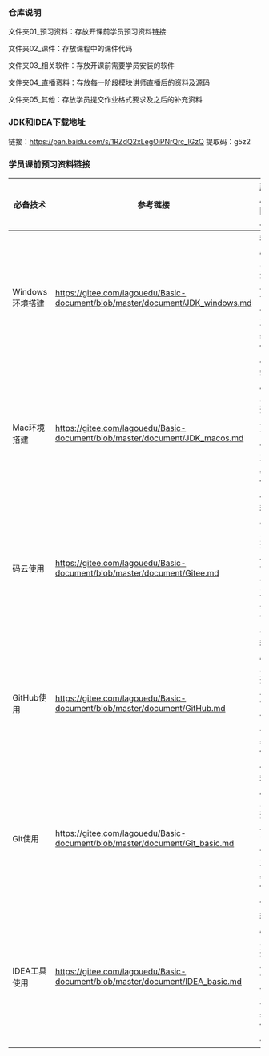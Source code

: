 ### 仓库说明

文件夹01_预习资料：存放开课前学员预习资料链接

文件夹02_课件：存放课程中的课件代码

文件夹03_相关软件：存放开课前需要学员安装的软件

文件夹04_直播资料：存放每一阶段模块讲师直播后的资料及源码

文件夹05_其他：存放学员提交作业格式要求及之后的补充资料



### JDK和IDEA下载地址

链接：https://pan.baidu.com/s/1RZdQ2xLegOiPNrQrc_lGzQ 
提取码：g5z2



### 学员课前预习资料链接

| **必备技术**    | **参考链接**                                                 | **所属阶段**           | **课前技能**                                    |
| --------------- | ------------------------------------------------------------ | ---------------------- | ----------------------------------------------- |
| Windows环境搭建 | https://gitee.com/lagouedu/Basic-document/blob/master/document/JDK_windows.md | 程序员开发协作工具使用 | 1、下载安装JDK 2、环境变量配置                  |
| Mac环境搭建     | https://gitee.com/lagouedu/Basic-document/blob/master/document/JDK_macos.md | 程序员开发协作工具使用 | 1、下载安装JDK 2、环境变量配置                  |
| 码云使用        | https://gitee.com/lagouedu/Basic-document/blob/master/document/Gitee.md | 程序员开发协作工具使用 | 1、创建远程仓库（推荐）                         |
| GitHub使用      | https://gitee.com/lagouedu/Basic-document/blob/master/document/GitHub.md | 程序员开发协作工具使用 | 1、创建远程仓库                                 |
| Git使用         | https://gitee.com/lagouedu/Basic-document/blob/master/document/Git_basic.md | 程序员开发协作工具使用 | 1.、课件下载 2、作业上传                        |
| IDEA工具使用    | https://gitee.com/lagouedu/Basic-document/blob/master/document/IDEA_basic.md | 程序员开发协作工具使用 | 1、下载安装idea 2、idea构建Java项目 3、常用快捷 |

